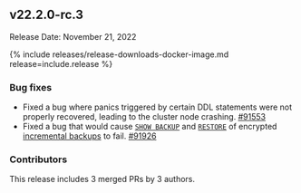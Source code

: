 ## v22.2.0-rc.3

Release Date: November 21, 2022

{% include releases/release-downloads-docker-image.md release=include.release %}

<h3 id="v22-2-0-rc-3-bug-fixes">Bug fixes</h3>

- Fixed a bug where panics triggered by certain DDL statements were not properly recovered, leading to the cluster node crashing. [#91553][#91553]
- Fixed a bug that would cause [`SHOW BACKUP`](https://www.cockroachlabs.com/docs/v22.2/show-backup) and [`RESTORE`](https://www.cockroachlabs.com/docs/v22.2/restore) of encrypted [incremental backups](../v22.2/take-full-and-incremental-backups.html#incremental-backups) to fail. [#91926][#91926]

<h3 id="v22-2-0-rc-3-contributors">Contributors</h3>

This release includes 3 merged PRs by 3 authors.

[#91553]: https://github.com/cockroachdb/cockroach/pull/91553
[#91926]: https://github.com/cockroachdb/cockroach/pull/91926
